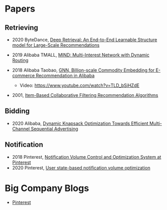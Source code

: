 # Papers

## Retrieving
- 2020 ByteDance, [Deep Retrieval: An End-to-End Learnable Structure model for Large-Scale Recommendations](https://arxiv.org/pdf/2007.07203.pdf)

- 2019 Alibaba TMALL, [MIND: Multi-Interest Network with Dynamic Routing](https://arxiv.org/abs/1904.08030)

- 2018 Alibaba Taobao, [GNN, Billion-scale Commodity Embedding for E-commerce
Recommendation in Alibaba](https://arxiv.org/pdf/1803.02349.pdf)
    - Video: https://www.youtube.com/watch?v=TLD_bSiHZdE

- 2001, [Item-Based Collaborative Filtering Recommendation
Algorithms](http://www.ra.ethz.ch/cdstore/www10/papers/pdf/p519.pdf)

## Bidding
- 2020 Alibaba, [Dynamic Knapsack Optimization Towards Efficient
Multi-Channel Sequential Advertising](https://arxiv.org/pdf/2006.16312.pdf)


## Notification

- 2018 Pinterest, [Notification Volume Control and Optimization System at Pinterest](https://labs.pinterest.com/user/themes/pin_labs/assets/paper/notifications-kdd18.pdf)
- 2020 Pinterest, [User state-based notification volume optimization](https://medium.com/pinterest-engineering/user-state-based-notification-volume-optimization-7764118f73ff)


# Big Company Blogs

- [Pinterest](https://medium.com/@Pinterest_Engineering)
